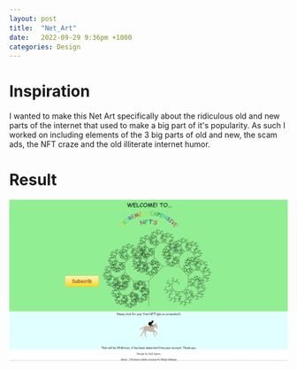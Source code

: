 ```yaml
---
layout: post
title:  "Net_Art"
date:   2022-09-29 9:36pm +1000
categories: Design
---
```



# Inspiration

I wanted to make this Net Art specifically about the ridiculous old and new parts of the internet that used to make a big part of it's popularity. As such I worked on including elements of the 3 big parts of old and new, the scam ads, the NFT craze and the old illiterate internet humor.

# Result

![NETARTResult](/etc/images/NETARTResult.PNG)


